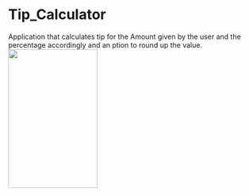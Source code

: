 # Tip_Calculator
Application that calculates tip for the Amount given by the user and the percentage accordingly and an ption to round up the value.
<img src= "https://github.com/raghul3/Tip_Calculator/assets/81759525/c0e81ff5-5f21-4749-b2f1-790c147358d4" width="180" height="280">



